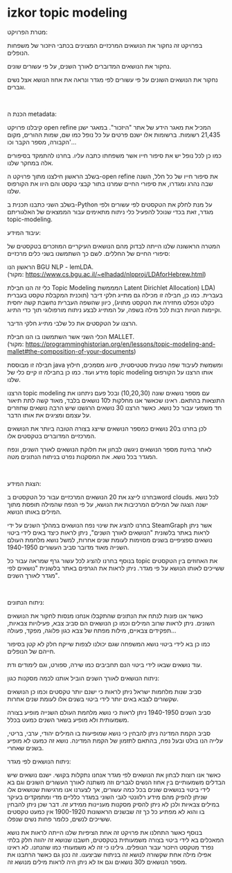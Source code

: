 # izkor topic modeling

מטרת הפרויקט:

בפרויקט זה נחקור את הנושאים המרכזיים המצוינים בכתבי היזכור של משפחות הנופלים.

נחקור את הנושאים המדוברים לאורך השנים, על פי עשורים שונים. 

נחקור את הנושאים השונים על פי עשורים לפי מגדר ונראה את אחוז הנושא אצל נשים וגברים.

​

הכנת ה metadata:​

קיבלנו פרויקט open refine המכיל את מאגר הידע של אתר "היזכור". במאגר ישנן 21,435 רשומות. ברשומות אלו ישנם פרטים על כל נופל כמו שם, שמות ההורים, מקום הקבורה, מספר הקבר וכו'...

כמו כן לכל נופל יש את סיפור חייו אשר משפחתו כתבה עליו. בחרנו להתמקד בסיפורים אלה במחקר שלנו.

בשלב הראשון חילצנו מתוך פרויקט ה-open refine את סיפור חייו של כל חלל, השנה שבה נהרג ומגדרו, את סיפורי החיים שמרנו בתור קבצי טקסט והם היוו את הקורפוס שלנו.

בשלב השני כתבנו תכנית ב-Python על מנת לחלק את הטקסטים לפי עשורים ולפי מגדר, זאת בכדי שנוכל להפעיל כלי ניתוח מתאימים עבור הממצאים של האלגוריתם topic-modeling.



עיבוד המידע:

המטרה הראשונה שלנו הייתה לבדוק מהם הנושאים העיקריים המוזכרים בטקסטים של סיפורי החיים של החללים. לשם כך השתמשנו בשני כלים מרכזיים:

הראשון הנו BGU NLP - lemLDA. (מקור: https://www.cs.bgu.ac.il/~elhadad/nlpproj/LDAforHebrew.html)

כלי זה הנו חבילת Topic Modeling המממשת Latent Dirichlet Allocation) LDA) בעברית. כמו כן, חבילה זו מכילה גם מתייג חלקי דיבר (תוכנית המקבלת טקסט בעברית כקלט וכפלט מחזירה את הטקסט מתויג), כיוון שהשפה העברית נחשבת קשה יחסית וקיימות הטיות רבות לכל מילה בשפה, על המתייג לבצע ניתוח מורפולוגי תוך כדי התיוג.

הרצנו על הטקסטים את כל שלבי מתייג חלקי הדיבר.

הכלי השני אשר השתמשנו בו הנו חבילת MALLET. (מקור: https://programminghistorian.org/en/lessons/topic-modeling-and-mallet#the-composition-of-your-documents)

חבילה זו מבוססת java ומשמשת לעיבוד שפה טבעית סטטיסטית, סיווג מסמכים, חילוץ מידע ועוד. כמו כן בחבילה זו קיים כלי של topic modeling אותו הרצנו על הקורפוס שלנו.

הרצנו topic modeling עם מספר נושאים שונה (10,20,30) ובכל פעם ניתחנו את התוצאות בהתאם. ראינו שכאשר אנו מחלקות ל10 נושאים בלבד, מאוד קשה לתת תיאור חד משמעי עבור כל נושא. כאשר הרצנו 30 נושאים הרגשנו שיש הרבה נושאים שחוזרים על עצמם ומציגים את אותו הדבר.

לכן בחרנו ב20 נושאים כמספר הנושאים שייצג בצורה הטובה ביותר את הנושאים המרכזיים המדוברים בטקסטים אלו.

לאחר בחינת מספר הנושאים ניגשנו לבחון את חלוקת הנושאים לאורך השנים, ונפח המגדר בכל נושא. את המסקנות נפרט בניתוח הנתונים מטה.

​​

הצגת המידע:

בחרנו לייצג את 20 הנושאים המרכזיים עבור כל הטקסטים בword clouds. לכל נושא ישנה הצגה של המילים המרכיבות את הנושא, על פי הנפח שהמילה תופסת מתוך המילים באותו הנושא.

בחרנו להציג את שינוי נפח הנושאים במהלך השנים על ידי SteamGraph אשר ניתן לראות באתר בלשונית "הנושאים לאורך השנים", ניתן לראות כיצד באים לידי ביטוי נושאים ספציפיים בשנים מסוימות לעומת שנים אחרות, למשל נושא מלחמת העולם השנייה מאוד מדובר סביב העשורים 1940-1950.

בנוסף בחרנו להציג לכל עשור גרף שמראה עבור כל topic את האחוזים בין הטקסטים ששייכים לאותו הנושא על פי מגדר. ניתן לראות את הגרפים באתר בלשונית "נושאים לפי מגדר לאורך השנים".

​

ניתוח הנתונים:

כאשר אנו פונות לנתח את הנתונים שהתקבלו אנחנו מנסות לחקור את הנושאים השונים. ניתן לראות שרוב המילים וכמו כן הנושאים הם סביב צבא, פעילויות צבאיות, תפקידים צבאיים, מילות מפתח של צבא כגון פלוגה, מפקד, פעולה...

כמו כן בא לידי ביטוי נושא המשפחה שגם יכולנו לצפות שייקח חלק לא קטן בסיפור חייהם של הנופלים.

עוד נושאים שבאו לידי ביטוי הנם תחביבים כמו שירה, ספורט, וגם לימודים ודת.

ניתוח הנושאים לאורך השנים הוביל אותנו לכמה מסקנות כגון:

סביב שנות מלחמות ישראל ניתן לראות כי ישנם יותר טקסטים וכמו כן הנושאים שקשורים לצבא באים יותר לידי ביטוי בשנים אלו לעומת שנים אחרות.

סביב השנים 1940-1950 ניתן לראות כי נושא מלחמת העולם השנייה מופיע בצורה משמעותית ולא מופיע בשאר השנים כמעט בכלל.

סביב הקמת המדינה ניתן להבחין כי נושא שמופיעות בו המילים יהודי, ערבי, בריטי, עלייה הנו בולט ובעל נפח, בהתאם לתזמון של הקמת המדינה. נושא זה כמעט לא מופיע בשנים שאחרי.

ניתוח הנושאים לפי מגדר:

כאשר אנו רוצות לבחון את הנושאים לפי מגדר אנחנו נתקלות בקושי. ישנם נושאים שיש הבדלים משמעותיים בין אחוז הנשים לגברים וזה משתנה לאורך העשורים השונים וגם בא לידי ביטוי בנושאים שונים בכל כמה עשורים, אך לצערנו אנו מרגישות שנושאים אלו שניתן להפיק מהם מידע רלוונטי לגבי השוני במגדר כלליים מדי ומתמקדים בעיקר במילים צבאיות ולכן לא ניתן להסיק מסקנות מעניינות ממידע זה. דבר שכן ניתן להבחין בו והוא לא מפתיע כל כך זה שבשנים הראשונות 1900-1920 אין כמעט טקסטים ששייכים לנשים, כלומר פחות נשים שנפלו.

בנוסף כאשר התחלנו את פרויקט זה אחת הציפיות שלנו הייתה לראות את נושא המאכלים בא לידי ביטוי בצורה משמעותית בטקסטים, חשבנו שנושא זה יהווה חלק בלתי נפרד מטקסט היזכור עבור הנופלים. גילינו כי זה לא משמעותי כמו שהנחנו. לא ראינו אפילו מילה אחת שקשורה לנושא זה בניתוח שביצענו. זה נכון גם כאשר הרחבנו את מספר הנושאים ל30 נושאים וגם אז לא ניתן היה לראות מילים מנושא זה.
